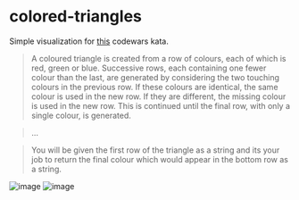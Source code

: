 # colored-triangles

Simple visualization for [this](https://www.codewars.com/kata/5a331ea7ee1aae8f24000175/) codewars kata.

> A coloured triangle is created from a row of colours, each of which is red, green or blue. Successive rows, each containing one fewer colour than the last, are generated by considering the two touching colours in the previous row. If these colours are identical, the same colour is used in the new row. If they are different, the missing colour is used in the new row. This is continued until the final row, with only a single colour, is generated.

>... 

>You will be given the first row of the triangle as a string and its your job to return the final colour which would appear in the bottom row as a string.

![image](https://user-images.githubusercontent.com/52175603/152424668-b6bf0f68-04c4-4a59-a69a-4ae1bd7eb372.png)
![image](https://user-images.githubusercontent.com/52175603/152424828-3c2a0f1c-630e-4d1f-b0a2-75d9007d96c4.png)
